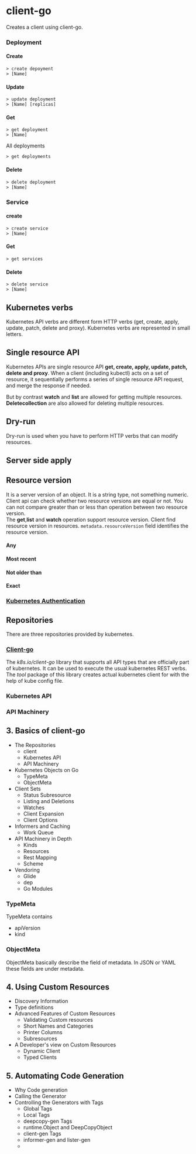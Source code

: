 # client-go
Creates a client using client-go. 

### Deployment
#### Create
```shell
> create depoyment
> [Name]
```
#### Update
```shell
> update deployment 
> [Name] [replicas]
```
#### Get
```shell
> get deployment
> [Name]
```
All deployments
```shell
> get deployments
```

#### Delete
```shell
> delete deployment
> [Name]
```

### Service
#### create
```shell
> create service
> [Name]
```

#### Get
```shell
> get services
```
#### Delete
```shell
> delete service
> [Name]
```





## Kubernetes verbs
Kubernetes API verbs are different form HTTP verbs (get, create, apply, update, patch, delete and proxy). Kubernetes verbs
are represented in small letters.

## Single resource API
Kubernetes APIs  are single resource API **get, create, apply, update, patch, delete and proxy**. When a client (including kubectl) acts on a set of resource, it sequentially 
performs a series of single resource API request, and merge the response if needed. <br>

But by contrast **watch** and **list** are allowed for getting multiple resources. **Deletecollection** are also allowed for
deleting multiple resources. 

## Dry-run
Dry-run is used when you have to perform HTTP verbs that can modify resources.

## Server side apply

## Resource version
It is a server version of an object. It is a string type, not something numeric. Client api can check whether two resource 
versions are equal or not. You can not compare greater than or less than operation between two resource version. 
<br>
The **get**,**list** and **watch** operation support resource version.
Client find resource version in resources. `metadata.resourceVersion` field identifies the resource version.
#### Any
#### Most recent
#### Not older than
#### Exact

### [Kubernetes Authentication](https://kubernetes.io/docs/reference/access-authn-authz/authentication/)

## Repositories
There are three repositories provided by kubernetes. 


### [Client-go](https://github.com/kubernetes/client-go)
The _k8s.io/client-go_ library that supports all API types that are officially part of kubernetes. It can be used to execute 
the usual kubernetes REST verbs. The _tool_ package of this library creates actual kubernetes client for with the help of 
kube config file.

### Kubernetes API

### API Machinery


## 3. Basics of client-go
* The Repositories
  * client
  * Kubernetes API
  * API Machinery
* Kubernetes Objects on Go
  * TypeMeta
  * ObjectMeta
* Client Sets
  * Status Subresource
  * Listing and Deletions
  * Watches
  * Client Expansion
  * Client Options
* Informers and Caching
  * Work Queue
* API Machinery in Depth
  * Kinds
  * Resources
  * Rest Mapping
  * Scheme
* Vendoring
  * Glide
  * dep
  * Go Modules

### TypeMeta
TypeMeta contains
* apiVersion
* kind

### ObjectMeta

ObjectMeta basically describe the field of metadata. In JSON or YAML 
these fields are under metadata. 

## 4. Using Custom Resources
* Discovery Information
* Type definitions
* Advanced Features of Custom Resources
  * Validating Custom resources
  * Short Names and Categories
  * Printer Columns
  * Subresources
* A Developer's view on Custom Resources
  * Dynamic Client
  * Typed Clients
  
## 5. Automating Code Generation
* Why Code generation
* Calling the Generator
* Controlling the Generators with Tags
  * Global Tags
  * Local Tags
  * deepcopy-gen Tags
  * runtime.Object and DeepCopyObject
  * client-gen Tags
  * informer-gen and lister-gen
  * 